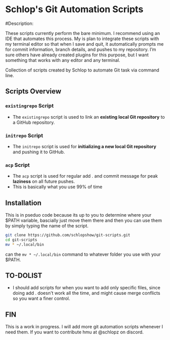 # Schlop's Git Automation Scripts

#Description:

These scripts currently perform the bare minimum. I recommend using an IDE that automates this process. My is plan to integrate these scripts with my terminal editor so that when I save and quit, it automatically prompts me for commit information, branch details, and pushes to my repository. I’m sure others have already created plugins for this purpose, but I want something that works with any editor and any terminal.

Collection of scripts created by Schlop to automate Git task via command line.

## Scripts Overview

### `existingrepo` Script
- The `existingrepo` script is used to link an **existing local Git repository** to a GitHub repository.

### `initrepo` Script
- The `initrepo` script is used for **initializing a new local Git repository** and pushing it to GitHub.

### `acp` Script
- The `acp` script is used for regular add . and commit message for peak **laziness** on all future pushes.
- This is basically what you use 99% of time

## Installation
This is in pseduo code because its up to you to determine where your $PATH variable, bascially just move them there and then you can use them by simply typing the name of the script.

```sh
git clone https://github.com/schlopshow/git-scripts.git
cd git-scripts
mv * ~/.local/bin
```
can the ```mv * ~/.local/bin``` command to whatever folder you use with your $PATH.

## TO-DOLIST

- I should add scripts for when you want to add only specific files, since doing add . doesn't work all the time, and might cause merge conflicts so you want a finer control.

## FIN
This is a work in progress. I will add more git automation scripts whenever I need them. If you want to contribute hmu at @schlopz on discord.
